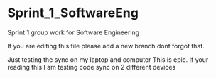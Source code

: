 # Sprint_1_SoftwareEng
 Sprint 1 group work for Software Engineering

If you are editing this file please add a new branch dont forgot that.

Just testing the sync on my laptop and computer
This is epic. If your reading this I am testing code sync on 2 different devices